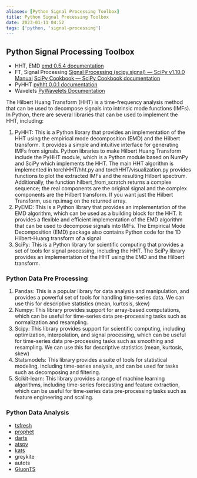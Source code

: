 ```yaml
---
aliases: [Python Signal Processing Toolbox]
title: Python Signal Processing Toolbox
date: 2023-01-11 04:52
tags: ['python, 'signal-processing']
---
```


## Python Signal Processing Toolbox

- HHT, EMD [emd 0.5.4 documentation](https://emd.readthedocs.io/en/stable/index.html)
- FT, Signal Processing [Signal Processing (scipy.signal) — SciPy v1.10.0 Manual](https://docs.scipy.org/doc/scipy/tutorial/signal.html) [SciPy Cookbook — SciPy Cookbook documentation](https://scipy-cookbook.readthedocs.io/index.html)
- PyHHT [pyhht 0.0.1 documentation](https://pyhht.readthedocs.io/en/latest/index.html)
- Wavelets [PyWavelets Documentation](https://pywavelets.readthedocs.io/en/latest/)

The Hilbert Huang Transform (HHT) is a time-frequency analysis method that can be used to decompose signals into intrinsic mode functions (IMFs). In Python, there are several libraries that can be used to implement the HHT, including:

1. PyHHT: This is a Python library that provides an implementation of the HHT using the empirical mode decomposition (EMD) and the Hilbert transform. It provides a simple and intuitive interface for generating IMFs from signals. Python libraries to make Hilbert Huang Transform include the PyHHT module, which is a Python module based on NumPy and SciPy which implements the HHT. The main HHT algorithm is implemented in torchHHT/hht.py and torchHHT/visualization.py provides functions to plot the extracted IMFs and the resulting Hilbert spectrum. Additionally, the function hilbert_from_scratch returns a complex sequence; the real components are the original signal and the complex components are the Hilbert transform. If you want just the Hilbert Transform, use np.imag on the returned array.
2. PyEMD: This is a Python library that provides an implementation of the EMD algorithm, which can be used as a building block for the HHT. It provides a flexible and efficient implementation of the EMD algorithm that can be used to decompose signals into IMFs. The Empirical Mode Decomposition (EMD) package also contains Python code for the 1D Hilbert-Huang transform of a signal
3. SciPy: This is a Python library for scientific computing that provides a set of tools for signal processing, including the HHT. The SciPy library provides an implementation of the HHT using the EMD and the Hilbert transform.

### Python Data Pre Processing

1. Pandas: This is a popular library for data analysis and manipulation, and provides a powerful set of tools for handling time-series data. We can use this for descriptive statistics (mean, kurtosis, skew)
2. Numpy: This library provides support for array-based computations, which can be useful for time-series data pre-processing tasks such as normalization and resampling.  
3. Scipy: This library provides support for scientific computing, including optimization, interpolation, and signal processing, which can be useful for time-series data pre-processing tasks such as smoothing and resampling. We can use this for descriptive statistics (mean, kurtosis, skew)
4. Statsmodels: This library provides a suite of tools for statistical modeling, including time-series analysis, and can be used for tasks such as decomposing and filtering.
5. Scikit-learn: This library provides a range of machine learning algorithms, including time-series forecasting and feature extraction, which can be useful for time-series data pre-processing tasks such as feature engineering and scaling.

### Python Data Analysis

- [tsfresh](https://github.com/blue-yonder/tsfresh)
- [prophet](https://github.com/facebook/prophet)
- [darts](https://github.com/unit8co/darts)
- [atspy](https://github.com/firmai/atspy)
- [kats](https://github.com/facebookresearch/Kats)
- greykite
- autots
- [GluonTS](https://ts.gluon.ai/stable/)
